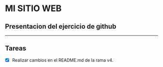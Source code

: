 # MI SITIO WEB
Presentacion del ejercicio de github
---

---
## Tareas

- [x] Realizar cambios en el README.md de la rama v4.













